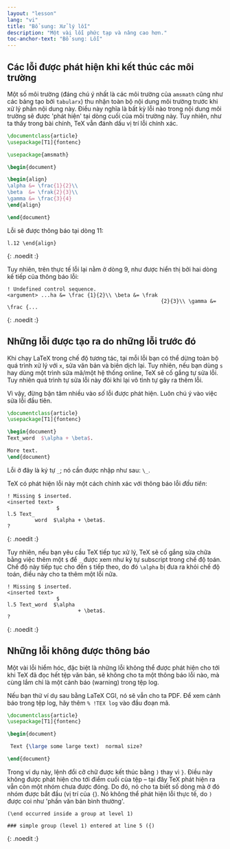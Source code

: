```yaml
---
layout: "lesson"
lang: "vi"
title: "Bổ sung: Xử lý lỗi"
description: "Một vài lỗi phức tạp và nâng cao hơn."
toc-anchor-text: "Bổ sung: Lỗi"
---
```


## Các lỗi được phát hiện khi kết thúc các môi trường

Một số môi trường (đáng chú ý nhất là các môi trường của `amsmath` cũng như các
bảng tạo bởi `tabularx`) thu nhận toàn bộ nội dung môi trường trước khi xử lý
phần nội dung này. Điều này nghĩa là bất kỳ lỗi nào trong nội dung môi trường sẽ
được 'phát hiện' tại dòng cuối của môi trường này. Tuy nhiên, như ta thấy trong
bài chính, TeX vẫn đánh dấu vị trí lỗi chính xác.

```latex
\documentclass{article}
\usepackage[T1]{fontenc}

\usepackage{amsmath}

\begin{document}

\begin{align}
\alpha &= \frac{1}{2}\\
\beta  &= \frak{2}{3}\\
\gamma &= \frac{3}{4} 
\end{align}

\end{document}
```

Lỗi sẽ được thông báo tại dòng 11:

```
l.12 \end{align}
```
{: .noedit :}

Tuy nhiên, trên thực tế lỗi lại nằm ở dòng 9, như được hiển thị bởi hai dòng kế
tiếp của thông báo lỗi:

```
! Undefined control sequence.
<argument> ...ha &= \frac {1}{2}\\ \beta &= \frak 
                                                  {2}{3}\\ \gamma &= \frac {...
```
{: .noedit :}


## Những lỗi được tạo ra do những lỗi trước đó

Khi chạy LaTeX trong chế độ tương tác, tại mỗi lỗi bạn có thể dừng toàn bộ quá
trình xử lý với `x`, sửa văn bản và biên dịch lại. Tuy nhiên, nếu bạn dùng `s`
hay dùng một trình sửa mã/một hệ thống online, TeX sẽ cố gắng tự sửa lỗi. Tuy
nhiên quá trình tự sửa lỗi này đôi khi lại vô tình tự gây ra thêm lỗi.

Vì vậy, đừng bận tâm nhiều vào _số_ lỗi được phát hiện. Luôn chú ý vào việc sửa
lỗi đầu tiên.

```latex
\documentclass{article}
\usepackage[T1]{fontenc}

\begin{document}
Text_word  $\alpha + \beta$.

More text.
\end{document}
```

Lỗi ở đây là ký tự `_`; nó cần được nhập như sau: `\_`.

TeX có phát hiện lỗi này một cách chính xác với thông báo lỗi _đầu tiên_:

```
! Missing $ inserted.
<inserted text> 
                $
l.5 Text_
         word  $\alpha + \beta$.
?
```
{: .noedit :}

Tuy nhiên, nếu bạn yêu cầu TeX tiếp tục xử lý, TeX sẽ cố gắng sửa chữa bằng việc
thêm một `$` để `_` được xem như ký tự subscript trong chế độ toán. Chế độ này
tiếp tục cho đến `$` tiếp theo, do đó `\alpha` bị đưa ra khỏi chế độ toán, điều
này cho ta thêm một lỗi nữa.

```
! Missing $ inserted.
<inserted text> 
                $
l.5 Text_word  $\alpha
                       + \beta$.
? 
```
{: .noedit :}


## Những lỗi không được thông báo

Một vài lỗi hiểm hóc, đặc biệt là những lỗi không thể được phát hiện cho tới khi
TeX đã đọc hết tệp văn bản, sẽ không cho ta một thông báo lỗi nào, mà cùng lắm
chỉ là một cảnh báo (warning) trong tệp log.

Nếu bạn thử ví dụ sau bằng LaTeX CGI, nó sẽ vẫn cho ta PDF. Để xem cảnh báo
trong tệp log, hãy thêm `% !TEX log` vào đầu đoạn mã.

```latex
\documentclass{article}
\usepackage[T1]{fontenc}

\begin{document}

 Text {\large some large text)  normal size?

\end{document}
```

Trong ví dụ này, lệnh đổi cỡ chữ được kết thúc bằng `)` thay vì `}`. Điều này
không được phát hiện cho tới điểm cuối của tệp &ndash; tại đây TeX phát hiện ra
vẫn còn một nhóm chưa được đóng. Do đó, nó cho ta biết số dòng mà ở đó nhóm được
bắt đầu (vị trí của `{`). Nó không thể phát hiện lỗi thực tế, do `)` được coi
như 'phần văn bản bình thường'.

```
(\end occurred inside a group at level 1)

### simple group (level 1) entered at line 5 ({)
```
{: .noedit :}

<script>
  window.addEventListener('load', function(){
      if(editors['pre0'] != null) editors['pre0'].moveCursorTo(8, 15, false);
      if(editors['pre3'] != null) editors['pre3'].moveCursorTo(3, 5, false);
      if(editors['pre6'] != null) editors['pre6'].moveCursorTo(4, 30, false);
  }, false);
</script>
